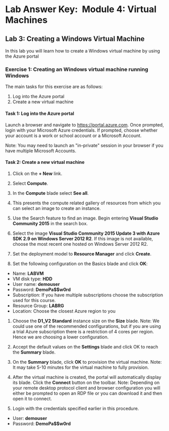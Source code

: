 # Lab Answer Key:  Module 4: Virtual Machines
## Lab 3: Creating a Windows Virtual Machine
  
In this lab you will learn how to create a Windows virtual machine by using the Azure portal

### Exercise 1: Creating an Windows virtual machine running Windows
  
The main tasks for this exercise are as follows:

1. Log into the Azure portal
2. Create a new virtual machine

#### Task 1: Log into the Azure portal

Launch a browser and navigate to https://portal.azure.com. Once prompted, login with your Microsoft Azure credentials. If prompted, choose whether your account is a work or school account or a Microsoft Account.

Note: You may need to launch an "in-private" session in your browser if you have multiple Microsoft Accounts.

#### Task 2: Create a new virtual machine

1. Click on the **+ New** link.

2. Select **Compute**.

3. In the **Compute** blade select **See all**.

4. This presents the compute related gallery of resources from which you can select an image to create an instance.

5. Use the Search feature to find an image. Begin entering **Visual Studio Community 2015** in the search box.

6. Select the image **Visual Studio Community 2015 Update 3 with Azure SDK 2.9 on Windows Server 2012 R2**. If this image is not available, choose the most recent one hosted on Windows Server 2012 R2. 

7. Set the deployment model to **Resource Manager** and click **Create**.

8. Set the following configuration on the Basics blade and click **OK**:

- Name: **LABVM**
- VM disk type: **HDD**
- User name: **demouser**
- Password: **DemoPa$$w0rd**
- Subscription: If you have multiple subscriptions choose the subscription used for this course.
- Resource Group: **LABRG**
- Location: Choose the closest Azure region to you

1. Choose the **D1_V2 Standard** instance size on the **Size** blade.
 Note: We could use one of the recommended configurations, but if you are using a trial Azure subscription there is a restriction of 4 cores per region. Hence we are choosing a lower configuration.

2. Accept the default values on the **Settings** blade and click OK to reach the **Summary** blade.

3. On the **Summary** blade, click **OK** to provision the virtual machine.
 Note: It may take 5-10 minutes for the virtual machine to fully provision.

4. After the virtual machine is created, the portal will automatically display its blade. Click the **Connect** button on the toolbar.
 Note: Depending on your remote desktop protocol client and browser configuration you will either be prompted to open an RDP file or you can download it and then open it to connect.

5. Login with the credentials specified earlier in this procedure.

- User: **demouser**
- Password: **DemoPa$$w0rd**
